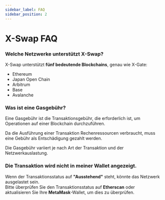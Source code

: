 ```yaml
---
sidebar_label: FAQ
sidebar_position: 2
---
```


# X-Swap FAQ

### **Welche Netzwerke unterstützt X-Swap?**  

X-Swap unterstützt **fünf bedeutende Blockchains**, genau wie X-Gate:  

- Ethereum  
- Japan Open Chain  
- Arbitrum  
- Base  
- Avalanche  

### **Was ist eine Gasgebühr?**  

Eine Gasgebühr ist die Transaktionsgebühr, die erforderlich ist, um Operationen auf einer Blockchain durchzuführen.  

Da die Ausführung einer Transaktion Rechenressourcen verbraucht, muss eine Gebühr als Entschädigung gezahlt werden.  

Die Gasgebühr variiert je nach Art der Transaktion und der Netzwerkauslastung.  

### **Die Transaktion wird nicht in meiner Wallet angezeigt.**  

Wenn der Transaktionsstatus auf **"Ausstehend"** steht, könnte das Netzwerk ausgelastet sein.  
Bitte überprüfen Sie den Transaktionsstatus auf **Etherscan** oder aktualisieren Sie Ihre **MetaMask**-Wallet, um dies zu überprüfen.